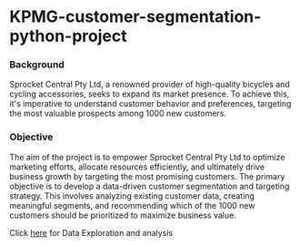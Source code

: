 # KPMG-customer-segmentation-python-project


### Background 
Sprocket Central Pty Ltd, a renowned provider of high-quality bicycles and cycling accessories, seeks to expand its market presence. To achieve this, it's imperative to understand customer behavior and preferences, targeting the most valuable prospects among 1000 new customers.

### Objective
The aim of the project is to empower Sprocket Central Pty Ltd to optimize marketing efforts, allocate resources efficiently, and ultimately drive business growth by targeting the most promising customers.
The primary objective is to develop a data-driven customer segmentation and targeting strategy. This involves analyzing existing customer data, creating meaningful segments, and recommending which of the 1000 new customers should be prioritized to maximize business value.


Click [here](https://github.com/Kosi-N/KPMG-customer-segmentation-python-project/blob/8a86309dfe47ec80e77c96db0e9ad2b7c4ad5d66/KPMG%20python%20data%20analysis%20(1).ipynb) for Data Exploration and analysis 








